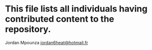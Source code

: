 # This file lists all individuals having contributed content to the repository.

Jordan Mpounza <jordan6heat@hotmail.fr>

